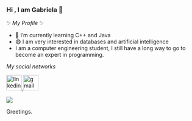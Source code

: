 ### Hi , I am Gabriela 👋
                                                                                                                   
 ✨ _My Profile_ ✨ 


- 🌱 I’m currently learning C++ and Java
- 😄 I am very interested in databases and artificial intelligence
- I am a computer engineering student, I still have a long way to go to become an expert in programming.



<i>My social networks</i>

<a href = "https://www.linkedin.com/in/gabriela-campoverde-726184108/">
<img src='https://cdn.jsdelivr.net/npm/simple-icons@3.0.1/icons/linkedin.svg' alt='linkedin' height='40'>
 </a>
<a href="mailto:gkcc1@gcloud.ua.es">
    <img src= 'https://cdn.jsdelivr.net/npm/simple-icons@3.0.1/icons/gmail.svg' alt='gmail' height='40' />
</a>



![](https://us.123rf.com/450wm/yupiramos/yupiramos1809/yupiramos180926545/109686806-dise%C3%B1o-de-ilustraci%C3%B3n-de-vector-de-personaje-de-gato-negro-de-halloween.jpg?ver=6)


Greetings.

